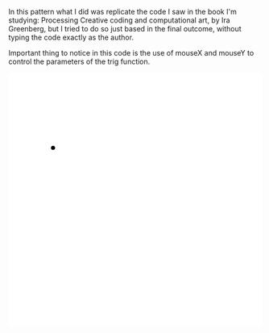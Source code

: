 In this pattern what I did was replicate the code I saw in the book I'm studying: Processing Creative coding and computational art, by Ira Greenberg, but I tried to do so just based in the final outcome, without typing the code exactly as the author. 

Important thing to notice in this code is the use of mouseX and mouseY to control the parameters of the trig function. 

![moiré](./moirePatterns.png)
